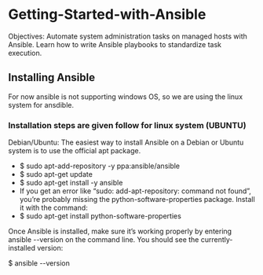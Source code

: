 # Getting-Started-with-Ansible
Objectives: Automate system administration tasks on managed hosts with Ansible.  Learn how to write Ansible playbooks to standardize task execution.

## Installing Ansible
 For now ansible is not supporting windows OS, so we are using the linux system for ansdible.
 ### Installation steps are given follow for linux system (UBUNTU)
 Debian/Ubuntu:
    The easiest way to install Ansible on a Debian or Ubuntu system is to use the official apt package.
* $ sudo apt-add-repository -y ppa:ansible/ansible
* $ sudo apt-get update
* $ sudo apt-get install -y ansible
* If you get an error like “sudo: add-apt-repository: command not found”, you’re probably missing the python-software-properties package. Install it with the command:
* $ sudo apt-get install python-software-properties

Once Ansible is installed, make sure it’s working properly by entering ansible --version on the
command line. You should see the currently-installed version:

$ ansible --version